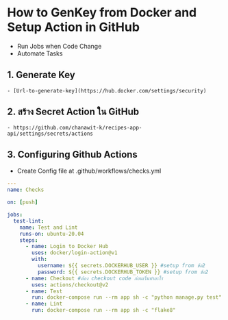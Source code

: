 # How to GenKey from Docker and Setup Action in GitHub 
- Run Jobs when Code Change
- Automate Tasks
## 1. Generate Key
    - [Url-to-generate-key](https://hub.docker.com/settings/security)

## 2. สร้าง Secret Action ใน GitHub 
    - https://github.com/chanawit-k/recipes-app-api/settings/secrets/actions

## 3. Configuring Github Actions
- Create Config file at .github/workflows/checks.yml
```yml
---
name: Checks

on: [push]

jobs:
  test-lint:
    name: Test and Lint
    runs-on: ubuntu-20.04
    steps:
      - name: Login to Docker Hub
        uses: docker/login-action@v1
        with:
          username: ${{ secrets.DOCKERHUB_USER }} #setup from ข้อ2 
          password: ${{ secrets.DOCKERHUB_TOKEN }} #setup from ข้อ2 
      - name: Checkout #ต้อง checkout code ก่อนเริ่มทำอะไร
        uses: actions/checkout@v2
      - name: Test
        run: docker-compose run --rm app sh -c "python manage.py test"
      - name: Lint
        run: docker-compose run --rm app sh -c "flake8"
```